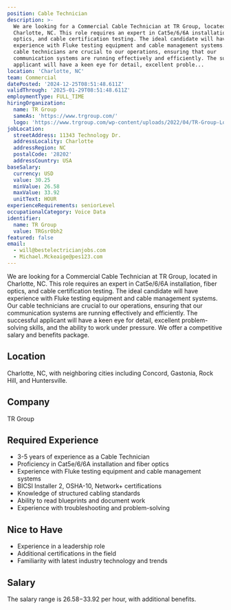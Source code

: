```yaml
---
position: Cable Technician
description: >-
  We are looking for a Commercial Cable Technician at TR Group, located in
  Charlotte, NC. This role requires an expert in Cat5e/6/6A installation, fiber
  optics, and cable certification testing. The ideal candidate will have
  experience with Fluke testing equipment and cable management systems. Our
  cable technicians are crucial to our operations, ensuring that our
  communication systems are running effectively and efficiently. The successful
  applicant will have a keen eye for detail, excellent proble...
location: 'Charlotte, NC'
team: Commercial
datePosted: '2024-12-25T08:51:48.611Z'
validThrough: '2025-01-29T08:51:48.611Z'
employmentType: FULL_TIME
hiringOrganization:
  name: TR Group
  sameAs: 'https://www.trgroup.com/'
  logo: 'https://www.trgroup.com/wp-content/uploads/2022/04/TR-Group-Logo.png'
jobLocation:
  streetAddress: 11343 Technology Dr.
  addressLocality: Charlotte
  addressRegion: NC
  postalCode: '28202'
  addressCountry: USA
baseSalary:
  currency: USD
  value: 30.25
  minValue: 26.58
  maxValue: 33.92
  unitText: HOUR
experienceRequirements: seniorLevel
occupationalCategory: Voice Data
identifier:
  name: TR Group
  value: TRGsr0bh2
featured: false
email:
  - will@bestelectricianjobs.com
  - Michael.Mckeaige@pes123.com
---
```




We are looking for a Commercial Cable Technician at TR Group, located in Charlotte, NC. This role requires an expert in Cat5e/6/6A installation, fiber optics, and cable certification testing. The ideal candidate will have experience with Fluke testing equipment and cable management systems. Our cable technicians are crucial to our operations, ensuring that our communication systems are running effectively and efficiently. The successful applicant will have a keen eye for detail, excellent problem-solving skills, and the ability to work under pressure. We offer a competitive salary and benefits package.

## Location

Charlotte, NC, with neighboring cities including Concord, Gastonia, Rock Hill, and Huntersville.

## Company

TR Group

## Required Experience

- 3-5 years of experience as a Cable Technician
- Proficiency in Cat5e/6/6A installation and fiber optics
- Experience with Fluke testing equipment and cable management systems
- BICSI Installer 2, OSHA-10, Network+ certifications
- Knowledge of structured cabling standards
- Ability to read blueprints and document work
- Experience with troubleshooting and problem-solving

## Nice to Have

- Experience in a leadership role
- Additional certifications in the field
- Familiarity with latest industry technology and trends

## Salary

The salary range is $26.58-$33.92 per hour, with additional benefits.